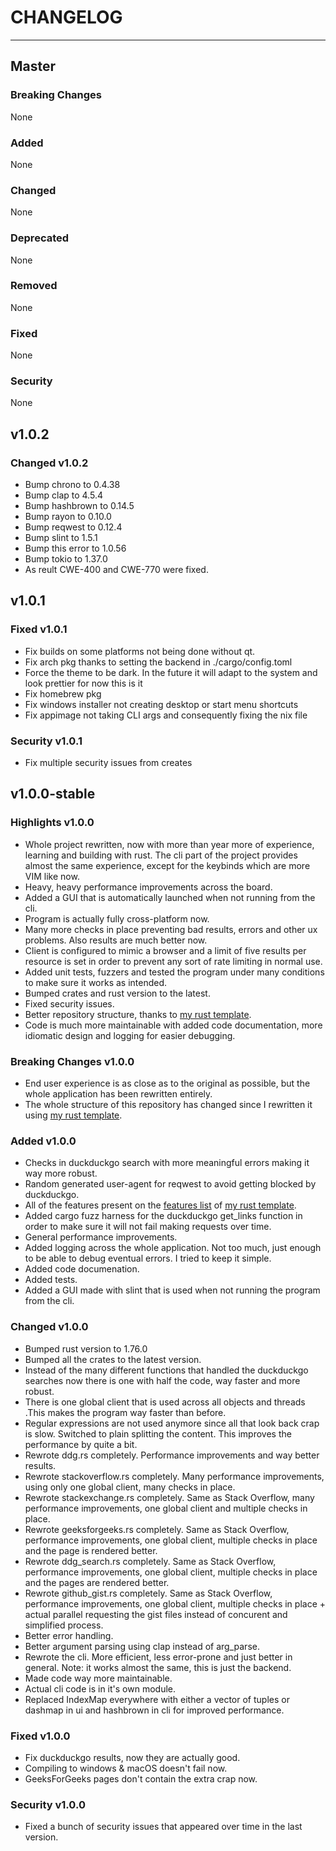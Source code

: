 # CHANGELOG

---

## Master

### Breaking Changes

None

### Added

None

### Changed

None

### Deprecated

None

### Removed

None

### Fixed

None

### Security

None

## v1.0.2

### Changed v1.0.2

- Bump chrono to 0.4.38
- Bump clap to 4.5.4
- Bump hashbrown to 0.14.5
- Bump rayon to 0.10.0
- Bump reqwest to 0.12.4
- Bump slint to 1.5.1
- Bump this error to 1.0.56
- Bump tokio to 1.37.0
- As reult CWE-400 and CWE-770 were fixed.

## v1.0.1

### Fixed v1.0.1

- Fix builds on some platforms not being done without qt.
- Fix arch pkg thanks to setting the backend in ./cargo/config.toml
- Force the theme to be dark. In the future it will adapt to the system and look
  prettier for now this is it
- Fix homebrew pkg
- Fix windows installer not creating desktop or start menu shortcuts
- Fix appimage not taking CLI args and consequently fixing the nix file

### Security v1.0.1

- Fix multiple security issues from creates

## v1.0.0-stable

### Highlights v1.0.0

- Whole project rewritten, now with more than year more of experience, learning
  and building with rust. The cli part of the project provides almost the same
  experience, except for the keybinds which are more VIM like now.
- Heavy, heavy performance improvements across the board.
- Added a GUI that is automatically launched when not running from the cli.
- Program is actually fully cross-platform now.
- Many more checks in place preventing bad results, errors and other ux
  problems. Also results are much better now.
- Client is configured to mimic a browser and a limit of five results per
  resource is set in order to prevent any sort of rate limiting in normal use.
- Added unit tests, fuzzers and tested the program under many conditions to make
  sure it works as intended.
- Bumped crates and rust version to the latest.
- Fixed security issues.
- Better repository structure, thanks to
  [my rust template](https://github.com/Obscurely/RustTemplate).
- Code is much more maintainable with added code documentation, more idiomatic
  design and logging for easier debugging.

### Breaking Changes v1.0.0

- End user experience is as close as to the original as possible, but the whole
  application has been rewritten entirely.
- The whole structure of this repository has changed since I rewritten it using
  [my rust template](https://github.com/Obscurely/RustTemplate).

### Added v1.0.0

- Checks in duckduckgo search with more meaningful errors making it way more
  robust.
- Random generated user-agent for reqwest to avoid getting blocked by
  duckduckgo.
- All of the features present on the
  [features list](https://obscurely.github.io/RustTemplate/template/FEATURES.html)
  of [my rust template](https://github.com/Obscurely/RustTemplate).
- Added cargo fuzz harness for the duckduckgo get_links function in order to
  make sure it will not fail making requests over time.
- General performance improvements.
- Added logging across the whole application. Not too much, just enough to be
  able to debug eventual errors. I tried to keep it simple.
- Added code documenation.
- Added tests.
- Added a GUI made with slint that is used when not running the program from the
  cli.

### Changed v1.0.0

- Bumped rust version to 1.76.0
- Bumped all the crates to the latest version.
- Instead of the many different functions that handled the duckduckgo searches
  now there is one with half the code, way faster and more robust.
- There is one global client that is used across all objects and threads .This
  makes the program way faster than before.
- Regular expressions are not used anymore since all that look back crap is
  slow. Switched to plain splitting the content. This improves the performance
  by quite a bit.
- Rewrote ddg.rs completely. Performance improvements and way better results.
- Rewrote stackoverflow.rs completely. Many performance improvements, using only
  one global client, many checks in place.
- Rewrote stackexchange.rs completely. Same as Stack Overflow, many performance
  improvements, one global client and multiple checks in place.
- Rewrote geeksforgeeks.rs completely. Same as Stack Overflow, performance
  improvements, one global client, multiple checks in place and the page is
  rendered better.
- Rewrote ddg_search.rs completely. Same as Stack Overflow, performance
  improvements, one global client, multiple checks in place and the pages are
  rendered better.
- Rewrote github_gist.rs completely. Same as Stack Overflow, performance
  improvements, one global client, multiple checks in place + actual parallel
  requesting the gist files instead of concurent and simplified process.
- Better error handling.
- Better argument parsing using clap instead of arg_parse.
- Rewrote the cli. More efficient, less error-prone and just better in general.
  Note: it works almost the same, this is just the backend.
- Made code way more maintainable.
- Actual cli code is in it's own module.
- Replaced IndexMap everywhere with either a vector of tuples or dashmap in ui
  and hashbrown in cli for improved performance.

### Fixed v1.0.0

- Fix duckduckgo results, now they are actually good.
- Compiling to windows & macOS doesn't fail now.
- GeeksForGeeks pages don't contain the extra crap now.

### Security v1.0.0

- Fixed a bunch of security issues that appeared over time in the last version.
